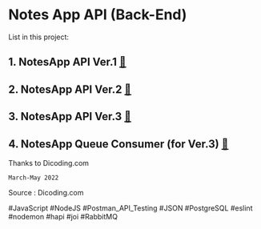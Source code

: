 # Notes App API (Back-End)

List in this project:
## 1. NotesApp API Ver.1 [:mag_right:](https://github.com/hanihan04/NotesApp_BackEnd/tree/notesapp_api_v1)
## 2. NotesApp API Ver.2 [:mag_right:](https://github.com/hanihan04/NotesApp_BackEnd/tree/notesapp_api_v2)
## 3. NotesApp API Ver.3 [:mag_right:](https://github.com/hanihan04/NotesApp_BackEnd/tree/notesapp_api_v3) 
## 4. NotesApp Queue Consumer (for Ver.3) [:mag_right:](https://github.com/hanihan04/NotesApp_BackEnd/tree/notesapp_v3_queue_consumer)

Thanks to Dicoding.com

`March-May 2022`

Source : Dicoding.com

#JavaScript #NodeJS #Postman_API_Testing #JSON #PostgreSQL #eslint #nodemon #hapi #joi #RabbitMQ

